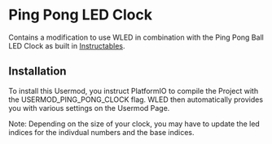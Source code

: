 # Ping Pong LED Clock

Contains a modification to use WLED in combination with the Ping Pong Ball LED Clock as built in [Instructables](https://www.instructables.com/Ping-Pong-Ball-LED-Clock/).

## Installation 

To install this Usermod, you instruct PlatformIO to compile the Project with the USERMOD_PING_PONG_CLOCK flag.
WLED then automatically provides you with various settings on the Usermod Page.

Note: Depending on the size of your clock, you may have to update the led indices for the indivdual numbers and the base indices.
